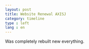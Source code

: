```yaml
---
layout: post
title: Website Renewal AXISJ
category: timeline
type : left
lang : en
---
```


Was completely rebuilt new everything.